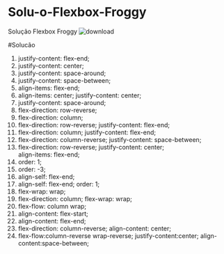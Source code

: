 # Solu-o-Flexbox-Froggy
Solução Flexbox Froggy
![download](https://user-images.githubusercontent.com/87867234/200618130-3ec42eb2-d8bc-4120-92b5-e5b741979958.png)






#Solucão


1)  justify-content: flex-end;
2)  justify-content: center;
3)  justify-content: space-around;
4)  justify-content: space-between;
5)  align-items: flex-end;
6)  align-items: center;
    justify-content: center;
7)  justify-content: space-around;
8)  flex-direction: row-reverse;
9)  flex-direction: column;
10) flex-direction: row-reverse;
    justify-content: flex-end;
11) flex-direction: column;
    justify-content: flex-end;
12) flex-direction: column-reverse;
    justify-content: space-between;
13) flex-direction: row-reverse;
    justify-content: center;   
    align-items: flex-end;
14) order: 1;
15) order: -3;
16) align-self: flex-end;
17) align-self: flex-end;
    order: 1;
18) flex-wrap: wrap;
19) flex-direction: column;
    flex-wrap: wrap;
20) flex-flow: column wrap;
21) align-content: flex-start;
22) align-content: flex-end;
23) flex-direction: column-reverse;
    align-content: center; 
24) flex-flow:column-reverse wrap-reverse;
    justify-content:center;
    align-content:space-between;
